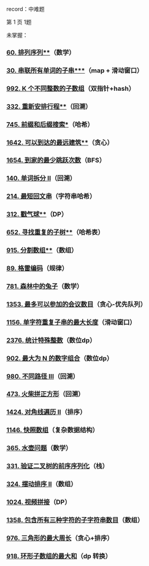 record：中难题

第 1 页  1题



未掌握：

### [60. 排列序列**](https://leetcode.cn/problems/permutation-sequence/)（数学）

### [30. 串联所有单词的子串***](https://leetcode.cn/problems/substring-with-concatenation-of-all-words/)（map + 滑动窗口）

### [992. K 个不同整数的子数组](https://leetcode.cn/problems/subarrays-with-k-different-integers/)（双指针+hash）

### [332. 重新安排行程**](https://leetcode.cn/problems/reconstruct-itinerary/)（回溯）

### [745. 前缀和后缀搜索*](https://leetcode.cn/problems/prefix-and-suffix-search/)（哈希）

### [1642. 可以到达的最远建筑**](https://leetcode.cn/problems/furthest-building-you-can-reach/)（贪心）

### [1654. 到家的最少跳跃次数](https://leetcode.cn/problems/minimum-jumps-to-reach-home/)（BFS）

### [140. 单词拆分 II](https://leetcode.cn/problems/word-break-ii/)（回溯）

### [214. 最短回文串](https://leetcode.cn/problems/shortest-palindrome/)（字符串哈希）

### [312. 戳气球**](https://leetcode.cn/problems/burst-balloons/)（DP）

### [652. 寻找重复的子树**](https://leetcode.cn/problems/find-duplicate-subtrees/)（哈希表）

### [915. 分割数组**](https://leetcode.cn/problems/partition-array-into-disjoint-intervals/)（数组）

### [89. 格雷编码](https://leetcode.cn/problems/gray-code/)（规律）

### [781. 森林中的兔子](https://leetcode.cn/problems/rabbits-in-forest/)（数学）

### [1353. 最多可以参加的会议数目](https://leetcode.cn/problems/maximum-number-of-events-that-can-be-attended/)（贪心-优先队列）

### [1156. 单字符重复子串的最大长度](https://leetcode.cn/problems/swap-for-longest-repeated-character-substring/)（滑动窗口）

### [2376. 统计特殊整数](https://leetcode.cn/problems/count-special-integers/)（数位dp）

### [902. 最大为 N 的数字组合](https://leetcode.cn/problems/numbers-at-most-n-given-digit-set/)（数位dp）

### [980. 不同路径 III](https://leetcode.cn/problems/unique-paths-iii/)（回溯）

### [473. 火柴拼正方形](https://leetcode.cn/problems/matchsticks-to-square/)（回溯）

### [1424. 对角线遍历 II](https://leetcode.cn/problems/diagonal-traverse-ii/)（排序）

### [1146. 快照数组](https://leetcode.cn/problems/snapshot-array/)（复杂数据结构）

### [365. 水壶问题](https://leetcode.cn/problems/water-and-jug-problem/)（数学）

### [331. 验证二叉树的前序序列化](https://leetcode.cn/problems/verify-preorder-serialization-of-a-binary-tree/)（栈）

### [324. 摆动排序 II](https://leetcode.cn/problems/wiggle-sort-ii/)（数组）

### [1024. 视频拼接](https://leetcode.cn/problems/video-stitching/)（DP）

### [1358. 包含所有三种字符的子字符串数目](https://leetcode.cn/problems/number-of-substrings-containing-all-three-characters/)（数组）

### [976. 三角形的最大周长](https://leetcode.cn/problems/largest-perimeter-triangle/)（贪心+排序）

### [918. 环形子数组的最大和](https://leetcode.cn/problems/maximum-sum-circular-subarray/)（dp 转换）
